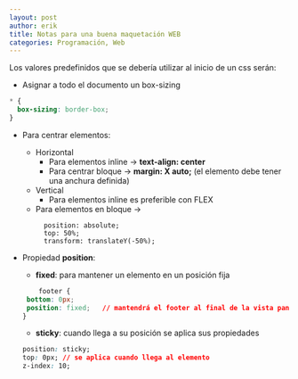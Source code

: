 ```yaml
---
layout: post
author: erik
title: Notas para una buena maquetación WEB
categories: Programación, Web
---
```


Los valores predefinidos que se debería utilizar al inicio de un css serán:

+ Asignar a todo el documento un box-sizing
```css
* {
  box-sizing: border-box;
}
```

+ Para centrar elementos:
    + Horizontal
        + Para elementos inline -> **text-align: center**
        + Para centrar bloque -> **margin: X auto;** (el elemento debe tener una anchura definida)
    + Vertical
        + Para elementos inline es preferible con FLEX
	+ Para elementos en bloque ->
	  ```
		position: absolute;
		top: 50%;
		transform: translateY(-50%);
	  ```

+ Propiedad **position**:
    + **fixed**: para mantener un elemento en un posición fija
    ```css
        footer {
	 bottom: 0px;
	 position: fixed;	// mantendrá el footer al final de la vista pantalla
	}
    ```
    + **sticky**: cuando llega a su posición se aplica sus propiedades
    ```css
	position: sticky;
	top: 0px; // se aplica cuando llega al elemento
	z-index: 10;
    ```
